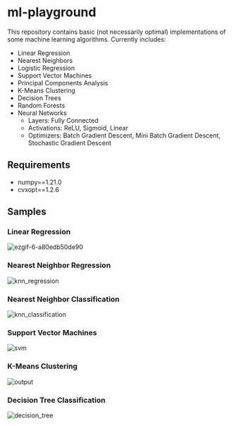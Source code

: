 # ml-playground

This repository contains basic (not necessarily optimal) implementations of some machine learning algorithms. 
Currently includes:

- Linear Regression
- Nearest Neighbors
- Logistic Regression
- Support Vector Machines
- Principal Components Analysis
- K-Means Clustering
- Decision Trees
- Random Forests
- Neural Networks
  - Layers: Fully Connected
  - Activations: ReLU, Sigmoid, Linear
  - Optimizers: Batch Gradient Descent, Mini Batch Gradient Descent, Stochastic Gradient Descent

## Requirements

- numpy==1.21.0
- cvxopt==1.2.6

## Samples

### Linear Regression

![ezgif-6-a80edb50de90](https://user-images.githubusercontent.com/65565946/126893678-16c7ca8c-70c5-4650-ac71-22cb5a0f0c29.gif)

### Nearest Neighbor Regression

![knn_regression](https://user-images.githubusercontent.com/65565946/127392415-bf4f8fe3-fad4-415f-961a-a5dc3ba9fd30.png)

### Nearest Neighbor Classification

![knn_classification](https://user-images.githubusercontent.com/65565946/127392294-12d67e54-d010-4395-8a91-1643dcd84bd3.png)

### Support Vector Machines

![svm](https://user-images.githubusercontent.com/65565946/127392069-874ac6c7-f859-41b0-8503-263797fa6437.png)

### K-Means Clustering

![output](https://user-images.githubusercontent.com/65565946/128057555-f611d187-2341-4c64-923c-def8a098dd2e.png)

### Decision Tree Classification

![decision_tree](https://user-images.githubusercontent.com/65565946/127392479-1ede1293-a960-4952-9436-01da748bdeb9.png)

